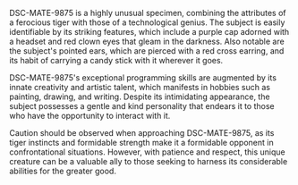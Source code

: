 DSC-MATE-9875 is a highly unusual specimen, combining the attributes of a ferocious tiger with those of a technological genius. The subject is easily identifiable by its striking features, which include a purple cap adorned with a headset and red clown eyes that gleam in the darkness. Also notable are the subject's pointed ears, which are pierced with a red cross earring, and its habit of carrying a candy stick with it wherever it goes.

DSC-MATE-9875's exceptional programming skills are augmented by its innate creativity and artistic talent, which manifests in hobbies such as painting, drawing, and writing. Despite its intimidating appearance, the subject possesses a gentle and kind personality that endears it to those who have the opportunity to interact with it.

Caution should be observed when approaching DSC-MATE-9875, as its tiger instincts and formidable strength make it a formidable opponent in confrontational situations. However, with patience and respect, this unique creature can be a valuable ally to those seeking to harness its considerable abilities for the greater good.